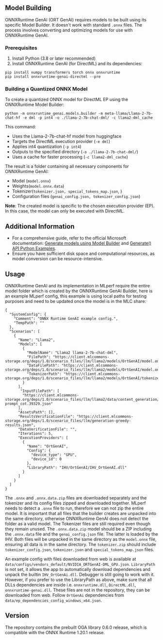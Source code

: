## Model Building
ONNXRuntime GenAI (ORT GenAI) requires models to be built using its specific Model Builder. It doesn't work with standard `.onnx` files. The process involves converting and optimizing models for use with ONNXRuntime GenAI.
### Prerequisites
1. Install Python (3.8 or later recommended)
2. Install ONNXRuntime GenAI (for DirectML) and its dependencies:

```
pip install numpy transformers torch onnx onnxruntime
pip install onnxruntime-genai-directml --pre
```
### Building a Quantized ONNX Model
To create a quantized ONNX model for DirectML EP using the ONNXRuntime Model Builder:
```
python -m onnxruntime_genai.models.builder -m meta-llama/Llama-2-7b-chat-hf -e dml -p int4 -o ./llama-2-7b-chat-dml/ -c llama2-dml_cache 
```

This command:
- Uses the Llama-2-7b-chat-hf model from huggingface
- Targets the DirectML execution provider (`-e dml`)
- Applies int4 quantization (`-p int4`)
- Outputs to the specified directory (`-o ./llama-2-7b-chat-dml/`)
- Uses a cache for faster processing (`-c llama2-dml_cache`)

The result is a folder containing all necessary components for ONNXRuntime GenAI:
- Model (`model.onnx`)
- Weights(`model.onnx.data`)
- Tokenizer(`tokenizer.json, special_tokens_map.json`, )
- Configuration files (`genai_config.json, tokenizer_config.json`)

**Note**: The created model is specific to the chosen execution provider (EP). In this case, the model can only be executed with DirectML.
## Additional Information

- For a comprehensive guide, refer to the official Microsoft documentation: [Generate models using Model Builder](https://onnxruntime.ai/docs/genai/howto/build-model.html) and [Generate() API Python Examples](https://github.com/microsoft/onnxruntime-genai/blob/main/examples/python/README.md).
- Ensure you have sufficient disk space and computational resources, as model conversion can be resource-intensive.

## Usage
ONNXRuntime GenAI and its implementation in MLperf require the entire model folder which is created by the ONNXRuntime GenAI Builder, here is an example MLperf config, this example is using local paths for testing purposes and need to be updated once the model is in the MLC share: 
```
{
  "SystemConfig": {
    "Comment": "ONNX Runtime GenAI example config.",
    "TempPath": ""
  },
  "Scenarios": [
    {
      "Name": "Llama2",
      "Models": [
        {
          "ModelName": "Llama2 llama-2-7b-chat-dml",
          "FilePath": "https://client.mlcommons-storage.org/deps/1.0/scenario_files/llm/llama2/models/OrtGenAI/model.onnx",
          "DataFilePath": "https://client.mlcommons-storage.org/deps/1.0/scenario_files/llm/llama2/models/OrtGenAI/model.onnx.data.zip",
          "TokenizerPath": "https://client.mlcommons-storage.org/deps/1.0/scenario_files/llm/llama2/models/OrtGenAI/tokenizer.zip"
        }
      ],
       "InputFilePath": [
        "https://client.mlcommons-storage.org/deps/1.0/scenario_files/llm/llama2/data/content_generation/greedy-prompt_cot.39329.json"
      ],
      "AssetsPath": [],
      "ResultsVerificationFile": "https://client.mlcommons-storage.org/deps/1.0/scenario_files/llm/generation-greedy-results.json",
      "DataVerificationFile": "",
      "Iterations": 5,
      "ExecutionProviders": [
        {
          "Name": "OrtGenAI",
          "Config": {
            "device_type": "GPU",
            "device_id": 0
          },
          "LibraryPath": "IHV/OrtGenAI/IHV_OrtGenAI.dll"
        }
      ]
    }
  ]
}
```

The `.onnx` and `.onnx.data.zip` files are downloaded separately and the tokenizer and its config files zipped and downloaded together.  MLperf needs to detect a `.onnx` file to run, therefore we can not zip the entire model. It is important that all files that the builder creates are unpacked into the same directory, otherwise ONNXRuntime GenAI does not detect the folder as a valid model. The Tokenizer files are still required even though they remain unused. 
The `.onnx.data.zip` model should be a ZIP including the `.onnx.data` file and the `genai_config.json` file. The latter is loaded by the IHV. Both files will be unpacked in the same directory as the `model.onnx` file, ensuring all data is in the same directory.
The `tokenizer.zip` should include `tokenizer_config.json`, `tokenizer.json` and `special_tokens_map.json` files.

An example config with files downloaded from web is available at `data/configs/vendors_default/NVIDIA_ORTGenAI-DML_GPU.json`. `LibraryPath` is not set, it allows the app to automatically download dependencies and unpack the builtin `IHV_OrtGenAi.dll`. 
Debugger is still going to work with it. However, if you prefer to use the LibraryPath as above, make sure that all DLLs dependencies are inside i.e. `onnxruntime.dll`, `DirectML.dll`, `onnxruntime-genai.dll`. These files are not in the repository, they can be downloaded from web. Follow `OrtGenAi` dependencies from `data/ep_dependencies_config_windows_x64.json`.

## Version

The repository contains the prebuilt OGA library 0.6.0 release, which is compatible with the ONNX Runtime 1.20.1 release.